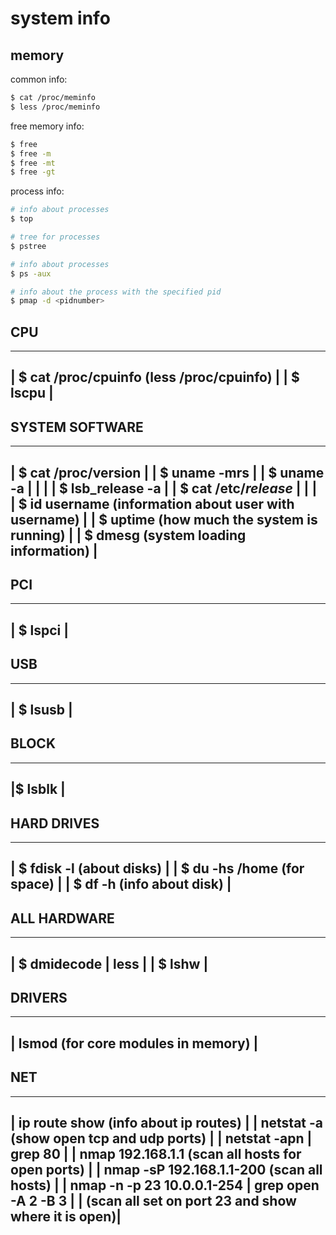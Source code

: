 # system info

## memory
common info:
```sh
$ cat /proc/meminfo 
$ less /proc/meminfo
```

free memory info:
```sh
$ free
$ free -m
$ free -mt
$ free -gt
```

process info:
```sh
# info about processes
$ top 

# tree for processes
$ pstree

# info about processes
$ ps -aux

# info about the process with the specified pid
$ pmap -d <pidnumber>
```

  CPU
 ---
 ------------------------------------------------------------------------
 | $ cat /proc/cpuinfo (less /proc/cpuinfo)				|
 | $ lscpu								|
 ------------------------------------------------------------------------


 SYSTEM SOFTWARE
 ---------------
 ------------------------------------------------------------------------
 | $ cat /proc/version							|
 | $ uname -mrs								|
 | $ uname -a								|
 |									|
 | $ lsb_release -a							|
 | $ cat /etc/*release*							|
 |									|	
 | $ id username (information about user with username)			|
 | $ uptime (how much the system is running)				|
 | $ dmesg (system loading information)					|
 ------------------------------------------------------------------------


 PCI
 ---
 ------------------------------------------------------------------------
 | $ lspci								|
 ------------------------------------------------------------------------


 USB
 ---
 ------------------------------------------------------------------------
 | $ lsusb								|
 ------------------------------------------------------------------------
 

 BLOCK
 -----
 ------------------------------------------------------------------------
 |$ lsblk								|
 ------------------------------------------------------------------------


 HARD DRIVES
 -----------
 ------------------------------------------------------------------------
 | $ fdisk -l (about disks)						|
 | $ du -hs /home (for space)						|
 | $ df -h (info about disk)						|
 ------------------------------------------------------------------------


 ALL HARDWARE
 ------------
 ------------------------------------------------------------------------
 | $ dmidecode | less							|
 | $ lshw								|
 ------------------------------------------------------------------------


 DRIVERS
 --------
 ------------------------------------------------------------------------
 | lsmod (for core modules in memory)					|
 ------------------------------------------------------------------------


 NET
 ---
 ------------------------------------------------------------------------ 
 | ip route show (info about ip routes)					|
 | netstat -a (show open tcp and udp ports)				|
 | netstat -apn | grep 80						|
 | nmap 192.168.1.1 (scan all hosts for open ports)			|
 | nmap -sP 192.168.1.1-200 (scan all hosts)				|
 | nmap -n -p 23 10.0.0.1-254 | grep open -A 2 -B 3 			|
 |                  (scan all set on port 23 and show  where it is open)|
 ------------------------------------------------------------------------ 
